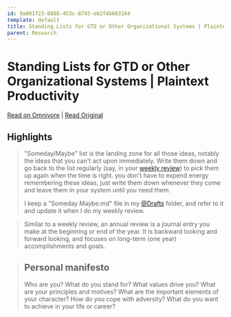 ```yaml
---
id: 9a081f23-6888-453c-8745-eb2f4b663164
template: default
title: Standing Lists for GTD or Other Organizational Systems | Plaintext Productivity
parent: Research
---
```


# Standing Lists for GTD or Other Organizational Systems | Plaintext Productivity

[Read on Omnivore](https://omnivore.app/me/http-plaintext-productivity-net-2-11-standing-lists-for-gtd-or-o-18b6721bfea) | [Read Original](http://plaintext-productivity.net/2-11-standing-lists-for-gtd-or-other-organizational-systems.html)

## Highlights

> "Someday/Maybe" list is the landing zone for all those ideas, notably the ideas that you can't act upon immediately. Write them down and go back to the list regularly (say, in your [weekly review](#weekly-review)) to pick them up again when the time is right. you don't have to expend energy remembering these ideas, just write them down whenever they come and leave them in your system until you need them.
> 
> I keep a "Someday Maybe.md" file in my [@Drafts](http://plaintext-productivity.net/3-01-drafts-folder-for-plaintext-drafts-and-notes.html) folder, and refer to it and update it when I do my weekly review.

> Similar to a weekly review, an annual review is a journal entry you make at the beginning or end of the year. It is backward looking and forward looking, and focuses on long-term (one year) accomplishments and goals.

> ## Personal manifesto
> 
> Who are you? What do you stand for? What values drive you? What are your principles and motives? What are the important elements of your character? How do you cope with adversity? What do you want to achieve in your life or career?

